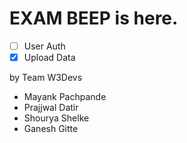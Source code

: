 # EXAM BEEP is here.
- [ ] User Auth
- [x] Upload Data
<!-- - [x] Earth (Orbit/Moon) -->
<!-- - [x] Mars -->
<!-- - [ ] Jupiter -->
<!-- - [ ] Saturn -->
<!-- - [ ] Uranus -->
<!-- - [ ] Neptune -->
<!-- - [ ] Comet Haley -->

by Team W3Devs
- Mayank Pachpande
- Prajjwal Datir
- Shourya Shelke
- Ganesh Gitte